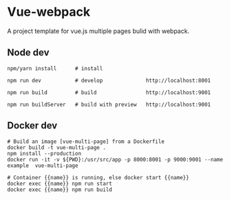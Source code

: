 # Vue-webpack
A project template for vue.js multiple pages bulid with webpack.

## Node dev
```shell
npm/yarn install      # install

npm run dev           # develop              http://localhost:8001

npm run build         # build                http://localhost:9001

npm run buildServer   # build with preview   http://localhost:9001
```

## Docker dev

```shell
# Build an image [vue-multi-page] from a Dockerfile
docker build -t vue-multi-page .
npm install --production
docker run -it -v ${PWD}:/usr/src/app -p 8000:8001 -p 9000:9001 --name example  vue-multi-page

# Container {{name}} is running, else docker start {{name}}
docker exec {{name}} npm run start
docker exec {{name}} npm run build

```
